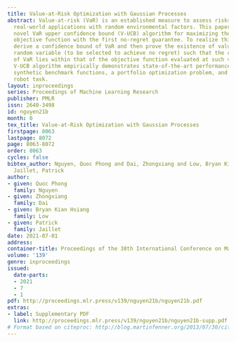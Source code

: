 ```yaml
---
title: Value-at-Risk Optimization with Gaussian Processes
abstract: Value-at-risk (VaR) is an established measure to assess risks in critical
  real-world applications with random environmental factors. This paper presents a
  novel VaR upper confidence bound (V-UCB) algorithm for maximizing the VaR of a black-box
  objective function with the first no-regret guarantee. To realize this, we first
  derive a confidence bound of VaR and then prove the existence of values of the environmental
  random variable (to be selected to achieve no regret) such that the confidence bound
  of VaR lies within that of the objective function evaluated at such values. Our
  V-UCB algorithm empirically demonstrates state-of-the-art performance in optimizing
  synthetic benchmark functions, a portfolio optimization problem, and a simulated
  robot task.
layout: inproceedings
series: Proceedings of Machine Learning Research
publisher: PMLR
issn: 2640-3498
id: nguyen21b
month: 0
tex_title: Value-at-Risk Optimization with Gaussian Processes
firstpage: 8063
lastpage: 8072
page: 8063-8072
order: 8063
cycles: false
bibtex_author: Nguyen, Quoc Phong and Dai, Zhongxiang and Low, Bryan Kian Hsiang and
  Jaillet, Patrick
author:
- given: Quoc Phong
  family: Nguyen
- given: Zhongxiang
  family: Dai
- given: Bryan Kian Hsiang
  family: Low
- given: Patrick
  family: Jaillet
date: 2021-07-01
address:
container-title: Proceedings of the 38th International Conference on Machine Learning
volume: '139'
genre: inproceedings
issued:
  date-parts:
  - 2021
  - 7
  - 1
pdf: http://proceedings.mlr.press/v139/nguyen21b/nguyen21b.pdf
extras:
- label: Supplementary PDF
  link: http://proceedings.mlr.press/v139/nguyen21b/nguyen21b-supp.pdf
# Format based on citeproc: http://blog.martinfenner.org/2013/07/30/citeproc-yaml-for-bibliographies/
---
```

